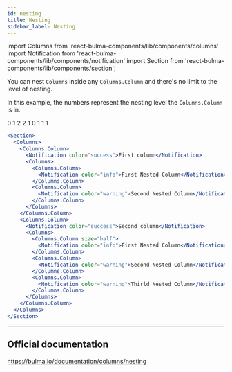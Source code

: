 ```yaml
---
id: nesting
title: Nesting
sidebar_label: Nesting
---
```


import Columns from 'react-bulma-components/lib/components/columns'
import Notification from 'react-bulma-components/lib/components/notification'
import Section from 'react-bulma-components/lib/components/section';

You can nest `Columns` inside any `Columns.Column` and there's no limit to
the level of nesting.

In this example, the numbers represent the nesting level the `Columns.Column` is in.

<Section>
  <Columns>
    <Columns.Column>
      <Notification color="primary">0</Notification>
      <Columns>
        <Columns.Column>
          <Notification color="info">1</Notification>
          <Columns>
            <Columns.Column size="half">
              <Notification color="danger">2</Notification>
            </Columns.Column>
            <Columns.Column size="half">
              <Notification color="danger">2</Notification>
            </Columns.Column>
          </Columns>
        </Columns.Column>
        <Columns.Column>
          <Notification color="info">1</Notification>
        </Columns.Column>
      </Columns>
    </Columns.Column>
    <Columns.Column>
      <Notification color="primary">0</Notification>
      <Columns>
        <Columns.Column size="two-thirds">
          <Notification color="info">1</Notification>
        </Columns.Column>
        <Columns.Column size="one-third">
          <Notification color="info">1</Notification>
        </Columns.Column>
        <Columns.Column>
          <Notification color="info">1</Notification>
        </Columns.Column>
      </Columns>
    </Columns.Column>
  </Columns>
</Section>

```jsx
<Section>
  <Columns>
    <Columns.Column>
      <Notification color="success">First column</Notification>
      <Columns>
        <Columns.Column>
          <Notification color="info">First Nested Column</Notification>
        </Columns.Column>
        <Columns.Column>
          <Notification color="warning">Second Nested Column</Notification>
        </Columns.Column>
      </Columns>
    </Columns.Column>
    <Columns.Column>
      <Notification color="success">Second column</Notification>
      <Columns>
        <Columns.Column size="half">
          <Notification color="info">First Nested Column</Notification>
        </Columns.Column>
        <Columns.Column>
          <Notification color="warning">Second Nested Column</Notification>
        </Columns.Column>
        <Columns.Column>
          <Notification color="warning">Thirld Nested Column</Notification>
        </Columns.Column>
      </Columns>
    </Columns.Column>
  </Columns>
</Section>
```

---

## Official documentation

https://bulma.io/documentation/columns/nesting
